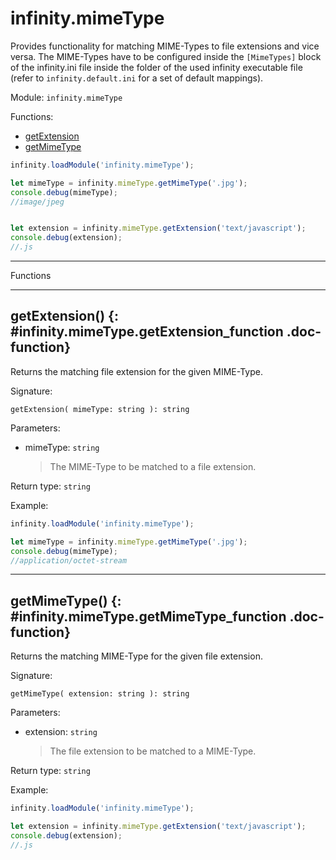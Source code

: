 ﻿# infinity.mimeType

Provides functionality for matching MIME-Types to file extensions and vice versa. The MIME-Types have to be configured inside the `[MimeTypes]` block of the infinity.ini file inside the folder of the used infinity executable file (refer to `infinity.default.ini` for a set of default mappings).

Module: `infinity.mimeType`

<div class="doc-toc" markdown="1">

<div class="doc-toc-heading">Functions:</div>

- [getExtension](#infinity.mimeType.getExtension_function)
- [getMimeType](#infinity.mimeType.getMimeType_function)

</div>

```typescript
infinity.loadModule('infinity.mimeType');

let mimeType = infinity.mimeType.getMimeType('.jpg');
console.debug(mimeType);
//image/jpeg


let extension = infinity.mimeType.getExtension('text/javascript');
console.debug(extension);
//.js
```

---

<div class="doc-heading">Functions</div>

---

## getExtension() {: #infinity.mimeType.getExtension_function .doc-function}

Returns the matching file extension for the given MIME-Type.

Signature:
```
getExtension( mimeType: string ): string
```

Parameters:

- mimeType: `string`
  >The MIME-Type to be matched to a file extension.


Return type: `string`

Example:

```typescript
infinity.loadModule('infinity.mimeType');

let mimeType = infinity.mimeType.getMimeType('.jpg');
console.debug(mimeType);
//application/octet-stream
```

---

## getMimeType() {: #infinity.mimeType.getMimeType_function .doc-function}

Returns the matching MIME-Type for the given file extension.

Signature:
```
getMimeType( extension: string ): string
```

Parameters:

- extension: `string`
  >The file extension to be matched to a MIME-Type.


Return type: `string`

Example:

```typescript
infinity.loadModule('infinity.mimeType');

let extension = infinity.mimeType.getExtension('text/javascript');
console.debug(extension);
//.js
```



